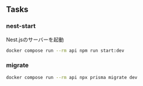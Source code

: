 ## Tasks
### nest-start
Nest.jsのサーバーを起動
```bash
docker compose run --rm api npm run start:dev
```

### migrate

```bash
docker compose run --rm api npx prisma migrate dev
```
```
```
